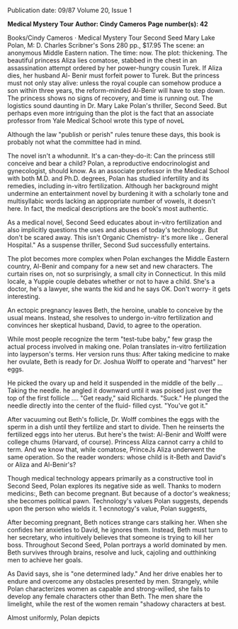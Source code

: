 Publication date: 09/87
Volume 20, Issue 1

**Medical Mystery Tour**
**Author: Cindy Cameros**
**Page number(s): 42**

Books/Cindy Cameros 
· 
Medical Mystery Tour 
Second Seed 
Mary Lake Polan, M: D. 
Charles Scribner's Sons 
280 pp., $17.95 
The scene: an anonymous Middle 
Eastern nation. The time: now. The 
plot: 
thickening. The 
beautiful 
princess Aliza lies comatose, stabbed 
in the chest in an assassination attempt 
ordered by her power-hungry cousin 
Turek. If Aliza dies, her husband Al-
Benir must forfeit power to Turek. But 
the princess must not only stay alive: 
unless the royal couple can somehow 
produce a son within three years, the 
reform-minded Al-Benir will have to 
step down. The princess shows no 
signs of recovery, and time is running 
out. The logistics sound daunting in 
Dr. Mary Lake Polan's thriller, Second 
Seed. But perhaps even more intriguing 
than the plot is the fact that an 
associate professor from Yale Medical 
School wrote this type of noveL 

Although the law "publish or perish" 
rules tenure these days, this book is 
probably not what the committee had 
in mind. 

The novel isn't a whodunnit. It's a 
can-they-do-it: Can the princess still 
conceive and bear a child? Polan, a 
reproductive 
endocrinologist and 
gynecologist, should know. As an 
associate professor in the Medical 
School with both M.D. and Ph.D. 
degrees, Polan has studied infertility 
and its remedies, including in-vitro 
fertilization. Although her background 
might undermine an entertainment 
novel by burdening it with a scholarly 
tone and multisyllabic words lacking 
an appropriate number of vowels, it 
doesn't here. In fact, the medical 
descriptions are the book's most 
authentic. 

As a medical novel, Second Seed 
educates about in-vitro fertilization 
and also implicitly questions the uses 
and abuses of today's technology. But 
don't be scared away. 
This isn't 
Organic Chemistry- it's 
more like 
.. General Hospital." As a suspense 
thriller, 
Second Sud successfully 
entertains. 

The plot becomes more complex 
when Polan exchanges the Middle 
Eastern country, Al-Benir and 
company for a new set and new 
characters. The curtain rises on, not so 
surprisingly, 
a 
small city 
in 
Connecticut. In this mild locale, a 
Yuppie couple debates whether or not 
to have a child. She's a doctor, he's a 
lawyer, she wants the kid and he says 
OK. Don't worry- it gets interesting. 

An ectopic pregnancy leaves Beth, the 
heroine, unable to conceive by the 
usual means. Instead, she resolves to 
undergo in-vitro fertilization and 
convinces 
her skeptical husband, 
David, to agree to the operation. 

While most people recognize the 
term "test-tube baby," few grasp the 
actual process involved in making one. 
Polan translates in-vitro fertilization 
into layperson's terms. Her version 
runs thus: After taking medicine to 
make her ovulate, Beth is ready for Dr. 
Joshua Wolff to operate and "harvest" 
her eggs. 

He picked the ovary up and held it 
suspended in the middle of the belly 
... Taking the needle. he angled it 
downward until it was poised just 
over the top of the first follicle .... 
"Get ready," said Richards. 
"Suck." He plunged the needle 
directly into the center of the fluid-
filled cyst. 
"You've got it." 

After vacuuming out Beth's follicle, 
Dr. Wolff combines the eggs with the 
sperm in a dish until they fertilize and 
start to divide. Then he reinserts the 
fertilized eggs into her uterus. But 
here's the twist: Al-Benir and Wolff 
were college chums (Harvard, of 
course). Princess Aliza cannot carry a 
child to term. And we know that, while 
comatose, PrinceJs Aliza underwent 
the same operation. So the reader 
wonders: whose child is it-Beth and 
David's or Aliza and Al-Benir's? 

Though medical technology appears 
primarily as a constructive tool in 
Second Seed, Polan explores its negative 
side as well. Thanks to modern 
medicins:, Beth can become pregnant. 
But because of a doctor's weakness; she 
becomes 
political 
pawn. 
Technology's values Polan suggests, 
depends upon the person who wields it. 
1 ecnnotogy's value, Polan suggests, 

After becoming pregnant, 
Beth 
notices strange cars stalking her. When 
she confides her anxieties to David, he 
ignores them. Instead, Beth must turn 
to 
her secretary, 
who 
intuitively 
believes that someone is trying to kill 
her boss. Throughout Second Seed, 
Polan portrays a world dominated by 
men. Beth survives through brains, 
resolve 
and 
luck, 
cajoling and 
outthinking men to achieve her goals. 

As David says, she is "one determined 
lady." And her drive enables her to 
endure and overcome any obstacles 
presented by men. Strangely, while 
Polan characterizes women as capable 
and strong-willed, she fails to develop 
any female characters other than Beth. 
The men share the limelight, while the 
rest of the women remain "shadowy 
characters at best. 

Almost uniformly, Polan depicts